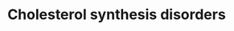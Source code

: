 ---
annotations:
- id: PW:0002106
  parent: disease pathway
  type: Pathway Ontology
  value: desmosterolosis pathway
- id: DOID:0110267
  parent: genetic disease
  type: Disease Ontology
  value: cataract 44
- id: DOID:0111588
  parent: genetic disease
  type: Disease Ontology
  value: Greenberg dysplasia
- id: PW:0000454
  parent: classic metabolic pathway
  type: Pathway Ontology
  value: cholesterol biosynthetic pathway
- id: PW:0001304
  parent: classic metabolic pathway
  type: Pathway Ontology
  value: cholesterol metabolic pathway
- id: DOID:0111822
  parent: genetic disease
  type: Disease Ontology
  value: CHILD syndrome
- id: PW:0001346
  parent: regulatory pathway
  type: Pathway Ontology
  value: cholesterol transport pathway
- id: PW:0000752
  parent: classic metabolic pathway
  type: Pathway Ontology
  value: altered cholesterol biosynthetic pathway
- id: DOID:14692
  parent: genetic disease
  type: Disease Ontology
  value: Smith-Lemli-Opitz syndrome
- id: DOID:4
  type: Disease Ontology
  value: disease
- id: DOID:0080950
  parent: genetic disease
  type: Disease Ontology
  value: alopecia-mental retardation syndrome 4
- id: DOID:3805
  type: Disease Ontology
  value: porokeratosis
- id: DOID:0080582
  type: Disease Ontology
  value: hypotrichosis 14
- id: DOID:0050462
  parent: genetic disease
  type: Disease Ontology
  value: Antley-Bixler syndrome
- id: DOID:0050452
  parent: genetic disease
  type: Disease Ontology
  value: mevalonic aciduria
- id: DOID:0080352
  parent: genetic disease
  type: Disease Ontology
  value: X-linked chondrodysplasia punctata 2
authors:
- EvelinePeterse
- DeSl
- Fehrhart
communities:
- RareDiseases
description: Cholesterol is synthesized via a cascade of enzymatic reactions known
  as the mevalonate pathway. This series of reactions is primarily regulated by a
  rate-limiting step involving the conversion of hydroxyl-methyl glutaryl-coenzyme
  A (HMG-CoA) into mevalonate. In this pathway multiple diseases and disorders involving
  the cholesterol synthesis are included and its role depicted in the pathway.
last-edited: 2022-12-10
organisms:
- Homo sapiens
redirect_from:
- /index.php/Pathway:WP5193
- /instance/WP5193
- /instance/WP5193_r122440
revision: r122440
schema-jsonld:
- '@context': https://schema.org/
  '@id': https://wikipathways.github.io/pathways/WP5193.html
  '@type': Dataset
  creator:
    '@type': Organization
    name: WikiPathways
  description: Cholesterol is synthesized via a cascade of enzymatic reactions known
    as the mevalonate pathway. This series of reactions is primarily regulated by
    a rate-limiting step involving the conversion of hydroxyl-methyl glutaryl-coenzyme
    A (HMG-CoA) into mevalonate. In this pathway multiple diseases and disorders involving
    the cholesterol synthesis are included and its role depicted in the pathway.
  keywords:
  - (R)-Mevalonic acid 5-phosphate
  - (S)-2,3-epoxysqualene
  - (r)-mevalonic acid-5-pyrophosphate
  - 7-Dehydrocholesterol
  - Acetyl-CoA
  - CYP51A1
  - DHCR24
  - DHCR7
  - Desmosterol
  - Dimethylallyl pyrophosphate
  - EBP
  - FDFT1
  - FDPS
  - Farnesyl pyrophosphate
  - Geranyl-PP
  - HMG-CoA
  - HMGCR
  - HMGCS1
  - HSD3B2
  - IDI1
  - LBR
  - LSS
  - Lathosterol
  - MSMO1
  - MVD
  - MVK
  - Mevalonic acid
  - PMVK
  - SC5D
  - SQLE
  - Zymosterol
  - cholesterol
  - isopentenyl pyrophosphate
  - lanosterol
  - squalene
  license: CC0
  name: Cholesterol synthesis disorders
seo: CreativeWork
title: Cholesterol synthesis disorders
wpid: WP5193
---